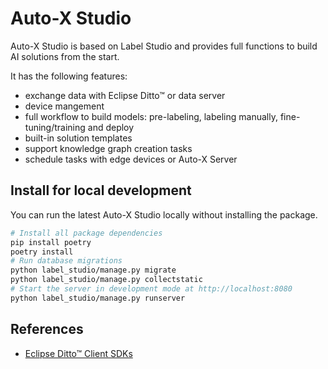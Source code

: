 # Auto-X Studio

Auto-X Studio is based on Label Studio and provides full functions to build AI solutions from the start.

It has the following features:
- exchange data with Eclipse Ditto™ or data server
- device mangement
- full workflow to build models: pre-labeling, labeling manually, fine-tuning/training and deploy
- built-in solution templates
- support knowledge graph creation tasks
- schedule tasks with edge devices or Auto-X Server

## Install for local development

You can run the latest Auto-X Studio locally without installing the package. 

```bash
# Install all package dependencies
pip install poetry
poetry install
# Run database migrations
python label_studio/manage.py migrate
python label_studio/manage.py collectstatic
# Start the server in development mode at http://localhost:8080
python label_studio/manage.py runserver
```

## References

- [Eclipse Ditto™ Client SDKs](https://github.com/eclipse-ditto/ditto-clients)